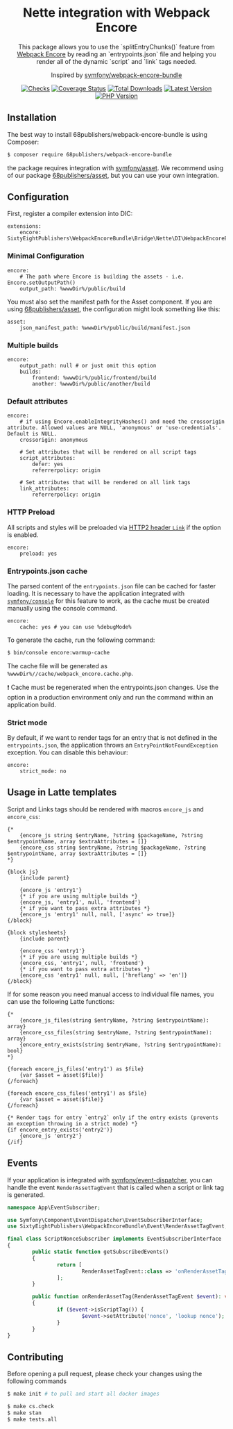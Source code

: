 <h1 align="center">Nette integration with Webpack Encore</h1>

<p align="center">This package allows you to use the `splitEntryChunks()` feature from <a href="https://symfony.com/doc/current/frontend.html">Webpack Encore</a> by reading an `entrypoints.json` file and helping you render all of the dynamic `script` and `link` tags needed.</p>
<p align="center">Inspired by <a href="https://github.com/symfony/webpack-encore-bundle">symfony/webpack-encore-bundle</a></p>

<p align="center">
<a href="https://github.com/68publishers/webpack-encore-bundle/actions"><img alt="Checks" src="https://badgen.net/github/checks/68publishers/webpack-encore-bundle/master"></a>
<a href="https://coveralls.io/github/68publishers/webpack-encore-bundle?branch=master"><img alt="Coverage Status" src="https://coveralls.io/repos/github/68publishers/webpack-encore-bundle/badge.svg?branch=master"></a>
<a href="https://packagist.org/packages/68publishers/webpack-encore-bundle"><img alt="Total Downloads" src="https://badgen.net/packagist/dt/68publishers/webpack-encore-bundle"></a>
<a href="https://packagist.org/packages/68publishers/webpack-encore-bundle"><img alt="Latest Version" src="https://badgen.net/packagist/v/68publishers/webpack-encore-bundle"></a>
<a href="https://packagist.org/packages/68publishers/webpack-encore-bundle"><img alt="PHP Version" src="https://badgen.net/packagist/php/68publishers/webpack-encore-bundle"></a>
</p>

## Installation

The best way to install 68publishers/webpack-encore-bundle is using Composer:

```sh
$ composer require 68publishers/webpack-encore-bundle
```

the package requires integration with [symfony/asset](https://github.com/symfony/asset).
We recommend using of our package [68publishers/asset](https://github.com/68publishers/asset), but you can use your own integration.

## Configuration

First, register a compiler extension into DIC:

```neon
extensions:
	encore: SixtyEightPublishers\WebpackEncoreBundle\Bridge\Nette\DI\WebpackEncoreBundleExtension
```

### Minimal Configuration

```neon
encore:
	# The path where Encore is building the assets - i.e. Encore.setOutputPath()
	output_path: %wwwDir%/public/build
```

You must also set the manifest path for the Asset component.
If you are using [68publishers/asset](https://github.com/68publishers/asset), the configuration might look something like this:

```neon
asset:
	json_manifest_path: %wwwDir%/public/build/manifest.json
```

### Multiple builds

```neon
encore:
	output_path: null # or just omit this option
	builds:
		frontend: %wwwDir%/public/frontend/build
		another: %wwwDir%/public/another/build
```

### Default attributes

```neon
encore:
	# if using Encore.enableIntegrityHashes() and need the crossorigin attribute. Allowed values are NULL, 'anonymous' or 'use-credentials'. Default is NULL.
	crossorigin: anonymous

	# Set attributes that will be rendered on all script tags
	script_attributes:
		defer: yes
		referrerpolicy: origin

	# Set attributes that will be rendered on all link tags
	link_attributes:
		referrerpolicy: origin
```

### HTTP Preload

All scripts and styles will be preloaded via [HTTP2 header `Link`](https://developer.mozilla.org/en-US/docs/Web/HTTP/Headers/Link) if the option is enabled.

```neon
encore:
	preload: yes
```

### Entrypoints.json cache

The parsed content of the `entrypoints.json` file can be cached for faster loading.
It is necessary to have the application integrated with [`symfony/console`](https://github.com/symfony/console) for this feature to work, as the cache must be created manually using the console command.

```neon
encore:
	cache: yes # you can use %debugMode%
```

To generate the cache, run the following command:

```sh
$ bin/console encore:warmup-cache
```

The cache file will be generated as `%wwwDir%//cache/webpack_encore.cache.php`.

:exclamation: Cache must be regenerated when the entrypoints.json changes. Use the option in a production environment only and run the command within an application build.

### Strict mode

By default, if we want to render tags for an entry that is not defined in the `entrypoints.json`, the application throws an `EntryPointNotFoundException` exception.
You can disable this behaviour:

```neon
encore:
	strict_mode: no
```

## Usage in Latte templates

Script and Links tags should be rendered with macros `encore_js` and `encore_css`:

```latte
{*
    {encore_js string $entryName, ?string $packageName, ?string $entrypointName, array $extraAttributes = []}
    {encore_css string $entryName, ?string $packageName, ?string $entrypointName, array $extraAttributes = []}
*}

{block js}
    {include parent}

    {encore_js 'entry1'}
    {* if you are using multiple builds *}
    {encore_js, 'entry1', null, 'frontend'}
    {* if you want to pass extra attributes *}
    {encore_js 'entry1' null, null, ['async' => true]}
{/block}

{block stylesheets}
    {include parent}

    {encore_css 'entry1'}
    {* if you are using multiple builds *}
    {encore_css, 'entry1', null, 'frontend'}
    {* if you want to pass extra attributes *}
    {encore_css 'entry1' null, null, ['hreflang' => 'en']}
{/block}
```

If for some reason you need manual access to individual file names, you can use the following Latte functions:

```latte
{*
    {encore_js_files(string $entryName, ?string $entrypointName): array}
    {encore_css_files(string $entryName, ?string $entrypointName): array}
    {encore_entry_exists(string $entryName, ?string $entrypointName): bool}
*}

{foreach encore_js_files('entry1') as $file}
    {var $asset = asset($file)}
{/foreach}

{foreach encore_css_files('entry1') as $file}
    {var $asset = asset($file)}
{/foreach}

{* Render tags for entry `entry2` only if the entry exists (prevents an exception throwing in a strict mode) *}
{if encore_entry_exists('entry2')}
    {encore_js 'entry2'}
{/if}
```

## Events

If your application is integrated with [symfony/event-dispatcher](https://github.com/symfony/event-dispatcher), you can handle the event `RenderAssetTagEvent` that is called when a script or link tag is generated.

```php
namespace App\EventSubscriber;

use Symfony\Component\EventDispatcher\EventSubscriberInterface;
use SixtyEightPublishers\WebpackEncoreBundle\Event\RenderAssetTagEvent;

final class ScriptNonceSubscriber implements EventSubscriberInterface
{
	    public static function getSubscribedEvents()
	    {
	    	    return [
	    	    	    RenderAssetTagEvent::class => 'onRenderAssetTag',
	    	    ];
	    }

	    public function onRenderAssetTag(RenderAssetTagEvent $event): void
	    {
	    	    if ($event->isScriptTag()) {
	    	    	    $event->setAttribute('nonce', 'lookup nonce');
	    	    }
	    }
}
```

## Contributing

Before opening a pull request, please check your changes using the following commands

```bash
$ make init # to pull and start all docker images

$ make cs.check
$ make stan
$ make tests.all
```
